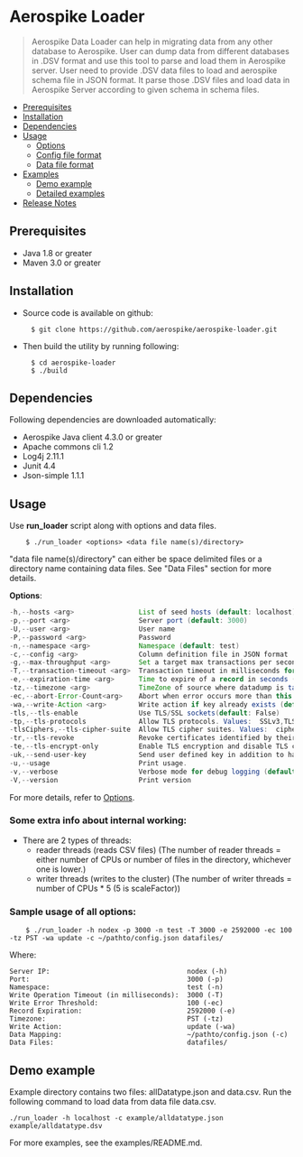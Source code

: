 # Aerospike Loader
> Aerospike Data Loader can help in migrating data from any other database to
> Aerospike. User can dump data from different databases in .DSV format and use
> this tool to parse and load them in Aerospike server. User need to provide
> .DSV data files to load and aerospike schema file in JSON format. It parse
> those .DSV files and load data in Aerospike Server according to given schema
> in schema files.

- [Prerequisites](#Prerequisites)
- [Installation](#Installation)
- [Dependencies](#Dependencies)
- [Usage](#Usage)
    - [Options](doc/options.md)
    - [Config file format](doc/configformat.md)
    - [Data file format](doc/datafileformat.md)
- [Examples](doc/examples.md)
    - [Demo example](#demoexample)
    - [Detailed examples](doc/examples.md)
- [Release Notes](doc/releasenotes.md)

<a name="Prerequisites"></a>
## Prerequisites
* Java 1.8 or greater
* Maven 3.0 or greater

<a name="Installation"></a>
## Installation
* Source code is available on github:

        $ git clone https://github.com/aerospike/aerospike-loader.git

* Then build the utility by running following:

        $ cd aerospike-loader
        $ ./build

<a name="Dependencies"></a>
## Dependencies
Following dependencies are downloaded automatically:
* Aerospike Java client 4.3.0 or greater
* Apache commons cli 1.2
* Log4j 2.11.1
* Junit 4.4
* Json-simple 1.1.1

<a name="Usage"></a>
## Usage
Use **run_loader** script along with options and data files.  
    
        $ ./run_loader <options> <data file name(s)/directory>

"data file name(s)/directory" can either be space delimited files or a directory name containing data files. See "Data Files" section for more details.

__Options__:

``` java
-h,--hosts <arg>                List of seed hosts (default: localhost)
-p,--port <arg>                 Server port (default: 3000)
-U,--user <arg>                 User name
-P,--password <arg>             Password
-n,--namespace <arg>            Namespace (default: test)
-c,--config <arg>               Column definition file in JSON format
-g,--max-throughput <arg>       Set a target max transactions per second for the loader (default: 0 (don`t limit TPS)).
-T,--transaction-timeout <arg>  Transaction timeout in milliseconds for write (default: no timeout)
-e,--expiration-time <arg>      Time to expire of a record in seconds (default: never expire)
-tz,--timezone <arg>            TimeZone of source where datadump is taken (default: local timeZone)
-ec,--abort-Error-Count<arg>    Abort when error occurs more than this value (default: 0 (don`t abort))
-wa,--write-Action <arg>        Write action if key already exists (default: update)
-tls,--tls-enable               Use TLS/SSL sockets(default: False)
-tp,--tls-protocols             Allow TLS protocols. Values:  SSLv3,TLSv1,TLSv1.1,TLSv1.2 separated by comma (default: TLSv1.2)
-tlsCiphers,--tls-cipher-suite  Allow TLS cipher suites. Values:  cipher names defined by JVM separated by comma (default: null (default cipher list provided by JVM))
-tr,--tls-revoke                Revoke certificates identified by their serial number. Values:  serial numbers separated by comma (default: null (Do not revoke certificates))
-te,--tls-encrypt-only          Enable TLS encryption and disable TLS certificate validation
-uk,--send-user-key             Send user defined key in addition to hash digest to store on the server. (default: userKey is not sent to reduce meta-data overhead)
-u,--usage                      Print usage.
-v,--verbose                    Verbose mode for debug logging (default: INFO)
-V,--version                    Print version
```

For more details, refer to [Options](doc/options.md).

### Some extra info about internal working:

* There are 2 types of threads:
    * reader threads (reads CSV files) (The number of reader threads = either number of CPUs or number of files in the directory, whichever one is lower.)
    * writer threads (writes to the cluster) (The number of writer threads = number of CPUs * 5 (5 is scaleFactor))

### Sample usage of all options:

        $ ./run_loader -h nodex -p 3000 -n test -T 3000 -e 2592000 -ec 100 -tz PST -wa update -c ~/pathto/config.json datafiles/

Where:

```
Server IP:                                  nodex (-h)
Port:                                       3000 (-p)
Namespace:                                  test (-n) 
Write Operation Timeout (in milliseconds):  3000 (-T)
Write Error Threshold:                      100 (-ec)
Record Expiration:                          2592000 (-e)
Timezone:                                   PST (-tz)
Write Action:                               update (-wa) 
Data Mapping:                               ~/pathto/config.json (-c)
Data Files:                                 datafiles/
```

<a name="demoexample"></a>
## Demo example
Example directory contains two files: allDatatype.json and data.csv. Run the following command to load data from data file data.csv.

    ./run_loader -h localhost -c example/alldatatype.json example/alldatatype.dsv

For more examples, see the examples/README.md.
